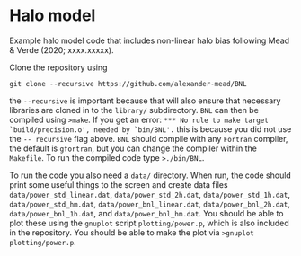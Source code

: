 # Halo model

Example halo model code that includes non-linear halo bias following Mead & Verde (2020; xxxx.xxxxx).

Clone the repository using
```
git clone --recursive https://github.com/alexander-mead/BNL
```
the ```--recursive``` is important because that will also ensure that necessary libraries are cloned in to the ```library/``` subdirectory. ```BNL``` can then be compiled using ```>make```. If you get an error: ```*** No rule to make target `build/precision.o', needed by `bin/BNL'.``` this is because you did not use the ```-- recursive``` flag above. ```BNL``` should compile with any ```Fortran``` compiler, the default is ```gfortran```, but you can change the compiler within the ```Makefile```. To run the compiled code type ```>./bin/BNL```.

To run the code you also need a `data/` directory. When run, the code should print some useful things to the screen and create data files `data/power_std_linear.dat`, `data/power_std_2h.dat`, `data/power_std_1h.dat`, `data/power_std_hm.dat`, `data/power_bnl_linear.dat`, `data/power_bnl_2h.dat`, `data/power_bnl_1h.dat`, and `data/power_bnl_hm.dat`. You should be able to plot these using the `gnuplot` script `plotting/power.p`, which is also included in the repository. You should be able to make the plot via `>gnuplot plotting/power.p`.
